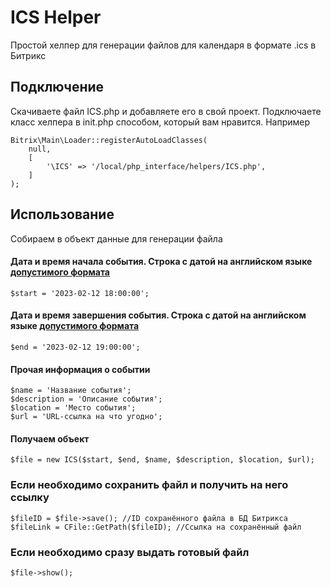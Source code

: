 # ICS Helper
Простой хелпер для генерации файлов для календаря в формате .ics в Битрикс

## Подключение

Скачиваете файл ICS.php и добавляете его в свой проект.
Подключаете класс хелпера в init.php способом, который вам нравится. Например
```
Bitrix\Main\Loader::registerAutoLoadClasses(
    null,
    [
        '\ICS' => '/local/php_interface/helpers/ICS.php',
    ]
);
```
## Использование
Собираем в объект данные для генерации файла
#### Дата и время начала события. Cтрока с датой на английском языке [допустимого формата](https://www.php.net/manual/ru/datetime.formats.php)
```
$start = '2023-02-12 18:00:00';
```
#### Дата и время завершения события. Cтрока с датой на английском языке [допустимого формата](https://www.php.net/manual/ru/datetime.formats.php)
```
$end = '2023-02-12 19:00:00';
```
#### Прочая информация о событии
```
$name = 'Название события';
$description = 'Описание события';
$location = 'Место события';
$url = 'URL-cсылка на что угодно';
```
#### Получаем объект
```
$file = new ICS($start, $end, $name, $description, $location, $url);
```
### Если необходимо сохранить файл и получить на него ссылку
```
$fileID = $file->save(); //ID сохранённого файла в БД Битрикса
$fileLink = CFile::GetPath($fileID); //Ссылка на сохранённый файл
```
### Если необходимо сразу выдать готовый файл
```
$file->show();
```
